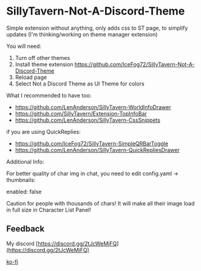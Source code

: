 # SillyTavern-Not-A-Discord-Theme

Simple extension without anything, only adds css to ST page, to simplify updates (I'm thinking/working on theme manager extension)

You will need:

1. Turn off other themes
2. Install theme extension https://github.com/IceFog72/SillyTavern-Not-A-Discord-Theme
3. Reload page
4. Select Not a Discord Theme as UI Theme for colors

What I recommended to have too:

- https://github.com/LenAnderson/SillyTavern-WorldInfoDrawer
- https://github.com/SillyTavern/Extension-TopInfoBar
- https://github.com/LenAnderson/SillyTavern-CssSnippets

if you are using QuickReplies:

- https://github.com/IceFog72/SillyTavern-SimpleQRBarToggle
- https://github.com/LenAnderson/SillyTavern-QuickRepliesDrawer



Additional Info:

  For better quality of char img in chat, you need to edit config.yaml -> thumbnails:

  enabled: false

  Caution for people with thousands of chars! It will make all their image load in full size in Character List Panel!


## Feedback

My discord [https://discord.gg/2tJcWeMjFQ](https://discord.gg/2tJcWeMjFQ)

[ko-fi](https://ko-fi.com/icefog72)
